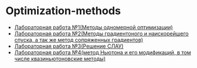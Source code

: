 # Optimization-methods 
- [Лабораторная работа №1(Методы одномерной оптимизации)](https://github.com/NelosG/Optimization-Methods/tree/main/Lab1-2) 
- [Лабораторная работа №2(Методы градиентоного и наискорейшего спуска, а так же метод сопряженных градиентов)](https://github.com/NelosG/Optimization-Methods/tree/main/Lab1-2) 
- [Лабораторная работа №3(Решение СЛАУ)](https://github.com/NelosG/Optimization-Methods/tree/main/Lab3)
- [Лабораторная работа №4(метод Ньютона и его модификаций, в том числе квазиньютоновские методы)](https://github.com/NelosG/Optimization-Methods/tree/main/Lab4)

